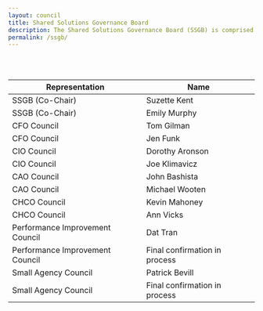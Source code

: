 ```yaml
---
layout: council
title: Shared Solutions Governance Board
description: The Shared Solutions Governance Board (SSGB) is comprised of representatives from the CXO councils and is responsible for making recommendations to OMB on potential sharing opportunities and for advising on the implementation of the designated activities. The SSGB will also serve as the escalation point for the Business Standards Council (BSC) to resolve inconsistencies in the creation of business and data standards or to suggest possible resolutions for OMB policy officials. Membership includes executives from across the Federal enterprise to provide a broad perspective on opportunities, concerns, and policies related to shared solutions.
permalink: /ssgb/
---
```

<br>
<br>

| Representation     | Name           |
| ------------- |-------------|
| SSGB (Co-Chair)    | Suzette Kent |
| SSGB (Co-Chair) | Emily Murphy   |  
| CFO Council     |  Tom Gilman      |
| CFO Council | Jen Funk |  
| CIO Council | Dorothy Aronson      |  
| CIO Council | Joe Klimavicz      |  
| CAO Council | John Bashista      |  
| CAO Council | Michael Wooten     |  
| CHCO Council   | Kevin Mahoney        |  
| CHCO Council   | Ann Vicks        |  
| Performance Improvement Council | Dat Tran      |
| Performance Improvement Council | Final confirmation in process    |  
| Small Agency Council | Patrick Bevill    |  
| Small Agency Council | Final confirmation in process    |  






<!-- | Representation     | Name           |
| ------------- |-------------|
| OMB - Shared Services Policy Officer    | Lesley Field |
| Unified Shared Services Management | Beth Angerman   |  
| OMB - Office of Federal Procurement Policy     | Karen Pica      |
| Customer Council Representative | TBD |  
| Provider Council Representative | Doug Anderson      |  
| General Services Administration | Tony Costa      |  
| Department of Treasury | Kristie Conrath      |  
| Office of Personnel Management | Joe Kennedy     |  
| Chief Human Capital Officer Council Representative |Robert Gibbs        |  
| Chief Financial Officer Council Representative | Stacy Marcott   |  
| Chief Acquisition Officer Council Representative | Iris Cooper      |  
| Chief Information Officer Representative | Joe Klimavicz       |  
| Department of Defense | Mark Easton      |  
| Department of Agriculture | Lynn Moanney       |  
| Department of Transportation | Jennifer Funk    |  
| Department of Interior | Elena Gonzalez      |  
| Unified Shared Services Management | Beth Angerman   |  -->
